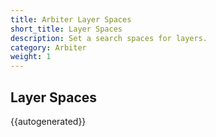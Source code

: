 ```yaml
---
title: Arbiter Layer Spaces
short_title: Layer Spaces
description: Set a search spaces for layers.
category: Arbiter
weight: 1
---
```


## Layer Spaces

{{autogenerated}}

